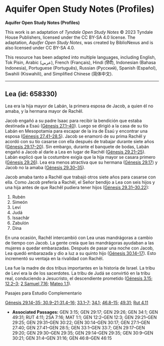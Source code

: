 # Aquifer Open Study Notes (Profiles)

**Aquifer Open Study Notes (Profiles)**

This work is an adaptation of *Tyndale Open Study Notes* © 2023 Tyndale House Publishers, licensed under the CC BY\-SA 4\.0 license. The adaptation, *Aquifer Open Study Notes*, was created by BiblioNexus and is also licensed under CC BY\-SA 4\.0\.

This resource has been adapted into multiple languages, including English, Tok Pisin, Arabic (عربي), French (Français), Hindi (हिंदी), Indonesian (Bahasa Indonesia), Portuguese (Português), Russian (Русский), Spanish (Español), Swahili (Kiswahili), and Simplified Chinese (简体中文).



--------------------------------

## Lea (id: 658330)

Lea era la hija mayor de Labán, la primera esposa de Jacob, a quien él no amaba, y la hermana mayor de Rachêl.

Jacob engañó a su padre Isaac para recibir la bendición que estaba destinada a Esaú ([Génesis 27\.1–40](https://ref.ly/Gen27:1-Gen27:40)). Luego se dirigió a la casa de su tío Labán en Mesopotamia para escapar de la ira de Esaú y encontrar una esposa ([Génesis 27\.41–28\.5](https://ref.ly/Gen27:41-Gen28:5)). Jacob se enamoró de su prima Rachêl y acordó con su tío casarse con ella después de trabajar durante siete años ([Génesis 29\.17–20](https://ref.ly/Gen29:17-Gen29:20)). Sin embargo, durante el banquete de bodas, Labán engañó a Jacob al darle a Lea en lugar de Rachêl ([Génesis 29\.21–25](https://ref.ly/Gen29:21-Gen29:25)). Labán explicó que la costumbre exigía que la hija mayor se casara primero ([Génesis 29\.26](https://ref.ly/Gen29:26)). Lea era menos atractiva que su hermana ([Génesis 29\.17](https://ref.ly/Gen29:17)) y Jacob no la amaba ([Génesis 29\.30–35](https://ref.ly/Gen29:30-Gen29:35)).

Jacob amaba tanto a Rachêl que trabajó otros siete años para casarse con ella. Como Jacob prefería a Rachêl, el Señor bendijo a Lea con seis hijos y una hija antes de que Rachêl pudiera tener hijos ([Génesis 29\.31–30\.22](https://ref.ly/Gen29:31-Gen30:22)):

1. Rubén
2. Simeón
3. Leví
4. Judá
5. Issachâr
6. Zabulón
7. Dina

En una ocasión, Rachêl intercambió con Lea unas mandrágoras a cambio de tiempo con Jacob. La gente creía que las mandrágoras ayudaban a las mujeres a quedar embarazadas. Después de pasar una noche con Jacob, Lea quedó embarazada y dio a luz a su quinto hijo ([Génesis 30\.14–17](https://ref.ly/Gen30:14-Gen30:17)). Esto incrementó su ventaja en la rivalidad con Rachêl.

Lea fue la madre de dos tribus importantes en la historia de Israel. La tribu de Leví era la de los sacerdotes. La tribu de Judá se convirtió en la tribu real, conduciendo a Jesucristo, el descendiente prometido ([Génesis 3\.15;](https://ref.ly/Gen3:15) [12\.2–3;](https://ref.ly/Gen12:2-Gen12:3) [2 Samuel 7\.16;](https://ref.ly/2Sam7:16) [Mateo 1\.1](https://ref.ly/Matt1:1)).

Pasajes para Estudio Complementario

[Génesis 29\.14–35; 30\.9–21;](https://ref.ly/Gen29:14-Gen29:35)[31\.4–16;](https://ref.ly/Gen31:4-Gen31:16) [33\.1–7;](https://ref.ly/Gen33:1-Gen33:7) [34\.1;](https://ref.ly/Gen34:1) [46\.8–15;](https://ref.ly/Gen46:8-Gen46:15) [49\.31](https://ref.ly/Gen49:31); [Rut 4\.11](https://ref.ly/Ruth4:11)

* **Associated Passages:** GEN 3:15; GEN 29:17; GEN 29:26; GEN 34:1; GEN 49:31; RUT 4:11; 2SA 7:16; MAT 1:1; GEN 12:2–GEN 12:3; GEN 29:21–GEN 29:25; GEN 29:31–GEN 30:22; GEN 30:14–GEN 30:17; GEN 27:1–GEN 27:40; GEN 27:41–GEN 28:5; GEN 33:1–GEN 33:7; GEN 29:17–GEN 29:20; GEN 29:30–GEN 29:35; GEN 29:14–GEN 29:35; GEN 30:9–GEN 30:21; GEN 31:4–GEN 31:16; GEN 46:8–GEN 46:15

